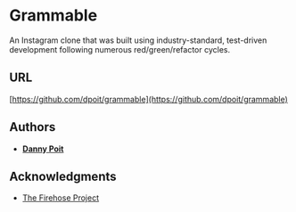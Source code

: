 # Grammable

An Instagram clone that was built using industry-standard, test-driven development following numerous red/green/refactor cycles.

## URL

[https://github.com/dpoit/grammable](https://github.com/dpoit/grammable)

## Authors

* **[Danny Poit](https://github.com/dpoit)**

## Acknowledgments

* [The Firehose Project](http://thefirehoseproject.com/)

